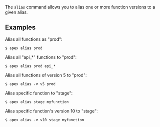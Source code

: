
The `alias` command allows you to alias one or more function versions to a given alias.

## Examples

Alias all functions as "prod":

```
$ apex alias prod
```

Alias all "api_*" functions to "prod":

```
$ apex alias prod api_*
```

Alias all functions of version 5 to "prod":

```
$ apex alias -v v5 prod
```

Alias specific function to "stage":

```
$ apex alias stage myfunction
```

Alias specific function's version 10 to "stage":

```
$ apex alias -v v10 stage myfunction
```
